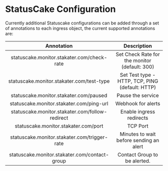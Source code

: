 # StatusCake Configuration

Currently additional Statuscake configurations can be added through a set of annotations to each ingress object, the current supported annotations are:

|                        Annotation                        |                    Description                   |
|:--------------------------------------------------------:|:------------------------------------------------:|
| statuscake.monitor.stakater.com/check-rate               | Set Check Rate for the monitor (default: 300)    |
| statuscake.monitor.stakater.com/test-type                | Set Test type - HTTP, TCP, PING (default: HTTP)  |
| statuscake.monitor.stakater.com/paused                   | Pause the service                                |
| statuscake.monitor.stakater.com/ping-url                 | Webhook for alerts                               |
| statuscake.monitor.stakater.com/follow-redirect          | Enable ingress redirects                         |
| statuscake.monitor.stakater.com/port                     | TCP Port                                         |
| statuscake.monitor.stakater.com/trigger-rate             | Minutes to wait before sending an alert          |
| statuscake.monitor.stakater.com/contact-group            | Contact Group to be alerted.                     |
